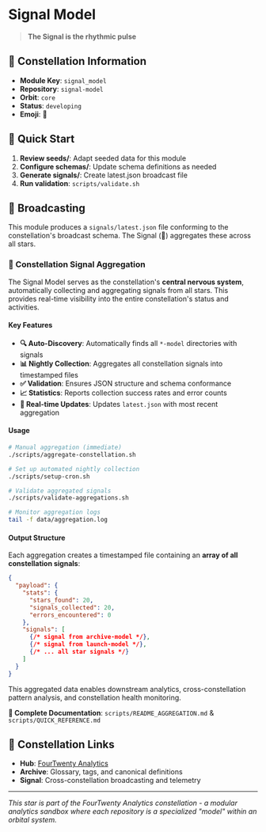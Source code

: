 # Signal Model

> **The Signal is the rhythmic pulse**

## 🌌 Constellation Information

- **Module Key**: `signal_model`  
- **Repository**: `signal-model`
- **Orbit**: `core`
- **Status**: `developing`
- **Emoji**: 📡

## 🚀 Quick Start

1. **Review seeds/**: Adapt seeded data for this module
2. **Configure schemas/**: Update schema definitions as needed  
3. **Generate signals/**: Create latest.json broadcast file
4. **Run validation**: `scripts/validate.sh`

## 📡 Broadcasting

This module produces a `signals/latest.json` file conforming to the constellation's broadcast schema. The Signal (📡) aggregates these across all stars.

### 🌌 Constellation Signal Aggregation

The Signal Model serves as the constellation's **central nervous system**, automatically collecting and aggregating signals from all stars. This provides real-time visibility into the entire constellation's status and activities.

#### Key Features

- **🔍 Auto-Discovery**: Automatically finds all `*-model` directories with signals
- **📊 Nightly Collection**: Aggregates all constellation signals into timestamped files  
- **✅ Validation**: Ensures JSON structure and schema conformance
- **📈 Statistics**: Reports collection success rates and error counts
- **🔄 Real-time Updates**: Updates `latest.json` with most recent aggregation

#### Usage

```bash
# Manual aggregation (immediate)
./scripts/aggregate-constellation.sh

# Set up automated nightly collection
./scripts/setup-cron.sh

# Validate aggregated signals
./scripts/validate-aggregations.sh

# Monitor aggregation logs
tail -f data/aggregation.log
```

#### Output Structure

Each aggregation creates a timestamped file containing an **array of all constellation signals**:

```json
{
  "payload": {
    "stats": {
      "stars_found": 20,
      "signals_collected": 20,
      "errors_encountered": 0
    },
    "signals": [
      {/* signal from archive-model */},
      {/* signal from launch-model */},
      {/* ... all star signals */}
    ]
  }
}
```

This aggregated data enables downstream analytics, cross-constellation pattern analysis, and constellation health monitoring.

**📖 Complete Documentation**: `scripts/README_AGGREGATION.md` & `scripts/QUICK_REFERENCE.md`

## 🔗 Constellation Links

- **Hub**: [FourTwenty Analytics](https://github.com/zbreeden/FourTwentyAnalytics)
- **Archive**: Glossary, tags, and canonical definitions
- **Signal**: Cross-constellation broadcasting and telemetry

---

*This star is part of the FourTwenty Analytics constellation - a modular analytics sandbox where each repository is a specialized "model" within an orbital system.*
